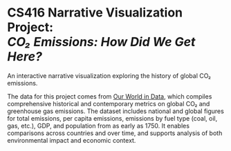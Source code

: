 # CS416 Narrative Visualization Project: <br> *CO₂ Emissions: How Did We Get Here?*


An interactive narrative visualization exploring the history of global CO₂ emissions.

The data for this project comes from [Our World in Data](https://ourworldindata.org/co2-and-greenhouse-gas-emissions), which compiles comprehensive historical and contemporary metrics on global CO₂ and greenhouse gas emissions. The dataset includes national and global figures for total emissions, per capita emissions, emissions by fuel type (coal, oil, gas, etc.), GDP, and population from as early as 1750. It enables comparisons across countries and over time, and supports analysis of both environmental impact and economic context.
